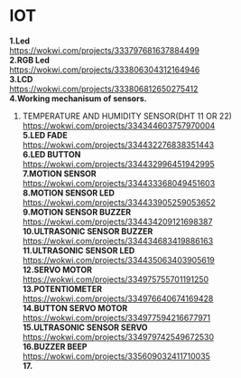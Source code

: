 # IOT<br>
**1.Led**<br>
https://wokwi.com/projects/333797681637884499<br>
**2.RGB Led**<br>
https://wokwi.com/projects/333806304312164946<br>
**3.LCD**<br>
https://wokwi.com/projects/333806812650275412<br>
**4.Working mechanisum of sensors.**<br>
1. TEMPERATURE AND HUMIDITY SENSOR(DHT 11 OR 22)<br>
  https://wokwi.com/projects/334344603757970004<br>
**5.LED FADE**<br>
https://wokwi.com/projects/334432276838351443<br>
**6.LED BUTTON**<br>
https://wokwi.com/projects/334432996451942995<br>
**7.MOTION SENSOR**<br>
https://wokwi.com/projects/334433368049451603<br>
**8.MOTION SENSOR LED**<br>
https://wokwi.com/projects/334433905259053652<br>
**9.MOTION SENSOR BUZZER**<br>
https://wokwi.com/projects/334434209121698387<br>
**10.ULTRASONIC SENSOR BUZZER**<br>
https://wokwi.com/projects/334434683419886163<br>
**11.ULTRASONIC SENSOR LED**<br>
https://wokwi.com/projects/334435063403905619<br>
**12.SERVO MOTOR**<br>
https://wokwi.com/projects/334975755701191250<br>
**13.POTENTIOMETER**<BR>
https://wokwi.com/projects/334976640674169428<br>
**14.BUTTON SERVO MOTOR**<br>
https://wokwi.com/projects/334977594216677971<br>
**15.ULTRASONIC SENSOR SERVO**<br>
https://wokwi.com/projects/334979742549672530<br>
**16.BUZZER BEEP**<br>
https://wokwi.com/projects/335609032411710035<br>
  **17.**
  

  

  
  
  

  


